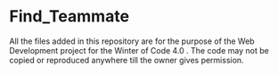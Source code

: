 # Find_Teammate

All the files added in this repository are for the purpose of the Web Development project for the Winter of Code 4.0 .
The code may not be copied or reproduced anywhere till the owner gives permission.

